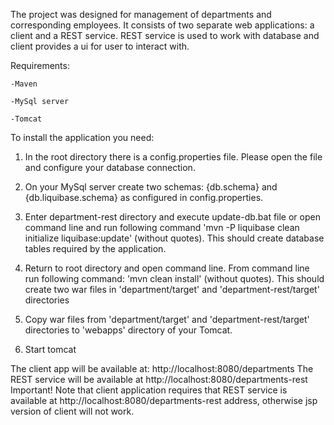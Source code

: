 The project was designed for management of departments and corresponding employees. It consists of two separate web applications: a client and a REST service. REST service is used to work with database and client provides a ui for user to interact with. 

Requirements:

	-Maven

	-MySql server

	-Tomcat

To install the application you need:

1. In the root directory there is a config.properties file. Please open the file and configure your database connection.

2. On your MySql server create two schemas: {db.schema} and {db.liquibase.schema} as configured in config.properties.

3. Enter department-rest directory and execute update-db.bat file or open command line and run following command 'mvn -P liquibase clean initialize liquibase:update' (without quotes). This should create database tables required by the application.

4. Return to root directory and open command line. From command line run following command: 'mvn clean install' (without quotes). This should create two war files in 'department/target' and 'department-rest/target' directories

5. Copy war files from 'department/target' and 'department-rest/target' directories to 'webapps' directory of your Tomcat.

6. Start tomcat

The client app will be available at: http://localhost:8080/departments
The REST service will be available at http://localhost:8080/departments-rest
Important! Note that client application requires that REST service is available at http://localhost:8080/departments-rest address, otherwise jsp version of client will not work.
